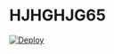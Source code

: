 # HJHGHJG65
[![Deploy](https://www.herokucdn.com/deploy/button.png)](https://dashboard.heroku.com/new?template=https://github.com/fgdrdtrg343/HJHGHJG65)
